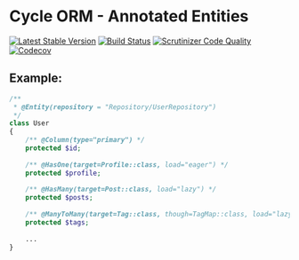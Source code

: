 # Cycle ORM - Annotated Entities
[![Latest Stable Version](https://poser.pugx.org/cycle/annotated/version)](https://packagist.org/packages/cycle/annotated)
[![Build Status](https://travis-ci.org/cycle/annotated.svg?branch=master)](https://travis-ci.org/cycle/annotated)
[![Scrutinizer Code Quality](https://scrutinizer-ci.com/g/cycle/annotated/badges/quality-score.png?b=master)](https://scrutinizer-ci.com/g/cycle/annotated/?branch=master)
[![Codecov](https://codecov.io/gh/cycle/annotated/graph/badge.svg)](https://codecov.io/gh/cycle/annotated)

Example:
--------
```php
/**
 * @Entity(repository = "Repository/UserRepository")
 */
class User
{
    /** @Column(type="primary") */
    protected $id;
    
    /** @HasOne(target=Profile::class, load="eager") */
    protected $profile;
    
    /** @HasMany(target=Post::class, load="lazy") */
    protected $posts;
   
    /** @ManyToMany(target=Tag::class, though=TagMap::class, load="lazy") */
    protected $tags;
    
    ...
}
```
